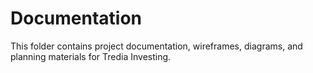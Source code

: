# Documentation

This folder contains project documentation, wireframes, diagrams, and planning materials for Tredia Investing. 